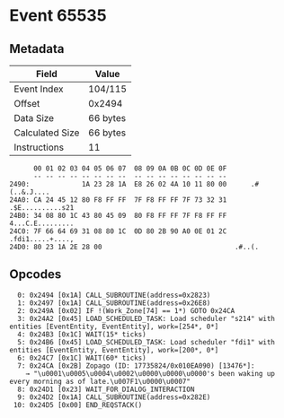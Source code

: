 # Event 65535

## Metadata

| Field           | Value    |
|-----------------|----------|
| Event Index     | 104/115  |
| Offset          | 0x2494   |
| Data Size       | 66 bytes |
| Calculated Size | 66 bytes |
| Instructions    | 11       |

```
      00 01 02 03 04 05 06 07  08 09 0A 0B 0C 0D 0E 0F
      -- -- -- -- -- -- -- --  -- -- -- -- -- -- -- --
2490:             1A 23 28 1A  E8 26 02 4A 10 11 80 00      .#(..&.J....
24A0: CA 24 45 12 80 F8 FF FF  7F F8 FF FF 7F 73 32 31  .$E..........s21
24B0: 34 08 80 1C 43 80 45 09  80 F8 FF FF 7F F8 FF FF  4...C.E.........
24C0: 7F 66 64 69 31 08 80 1C  0D 80 2B 90 A0 0E 01 2C  .fdi1.....+....,
24D0: 80 23 1A 2E 28 00                                 .#..(.          
```

## Opcodes

```
  0: 0x2494 [0x1A] CALL_SUBROUTINE(address=0x2823)
  1: 0x2497 [0x1A] CALL_SUBROUTINE(address=0x26E8)
  2: 0x249A [0x02] IF !(Work_Zone[74] == 1*) GOTO 0x24CA
  3: 0x24A2 [0x45] LOAD_SCHEDULED_TASK: Load scheduler "s214" with entities [EventEntity, EventEntity], work=[254*, 0*]
  4: 0x24B3 [0x1C] WAIT(15* ticks)
  5: 0x24B6 [0x45] LOAD_SCHEDULED_TASK: Load scheduler "fdi1" with entities [EventEntity, EventEntity], work=[200*, 0*]
  6: 0x24C7 [0x1C] WAIT(60* ticks)
  7: 0x24CA [0x2B] Zopago (ID: 17735824/0x010EA090) [13476*]:
    → "\u0001\u0005\u0004\u0002\u0000\u0000\u0000's been waking up every morning as of late.\u007F1\u0000\u0007"
  8: 0x24D1 [0x23] WAIT_FOR_DIALOG_INTERACTION
  9: 0x24D2 [0x1A] CALL_SUBROUTINE(address=0x282E)
 10: 0x24D5 [0x00] END_REQSTACK()
```
